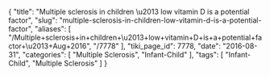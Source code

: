 {
    "title": "Multiple sclerosis in children \u2013 low vitamin D is a potential factor",
    "slug": "multiple-sclerosis-in-children-low-vitamin-d-is-a-potential-factor",
    "aliases": [
        "/Multiple+sclerosis+in+children+\u2013+low+vitamin+D+is+a+potential+factor+\u2013+Aug+2016",
        "/7778"
    ],
    "tiki_page_id": 7778,
    "date": "2016-08-31",
    "categories": [
        "Multiple Sclerosis",
        "Infant-Child"
    ],
    "tags": [
        "Infant-Child",
        "Multiple Sclerosis"
    ]
}